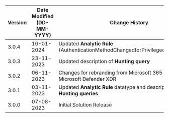 | **Version** | **Date Modified (DD-MM-YYYY)** | **Change History**                                                           |
|-------------|--------------------------------|------------------------------------------------------------------------------|
| 3.0.4       | 10-01-2024                     | Updated **Analytic Rule** (AuthenticationMethodChangedforPrivilegedAccount.yaml)         |
| 3.0.3       | 23-11-2023                     | Updated description of **Hunting query**                                     | 
| 3.0.2       | 06-11-2023                     | Changes for rebranding from Microsoft 365 Defender to Microsoft Defender XDR |
| 3.0.1       | 03-11-2023                     | Updated **Analytic Rule** datatype and descriptions for **Hunting queries**  |
| 3.0.0       | 07-08-2023                     | Initial Solution Release                                                     |